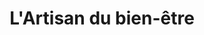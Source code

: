 ---
title: "L'Artisan du bien-être"
url: /roquebrune-sur-argens/lartisan-du-bien-etre/
shop: massage
---